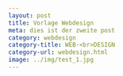 ```yaml
---
layout: post
title: Vorlage Webdesign
meta: dies ist der zweite post
category: webdesign
category-title: WEB-<br>DESIGN
category-url: webdesign.html
image: ../img/test_1.jpg
---
```

